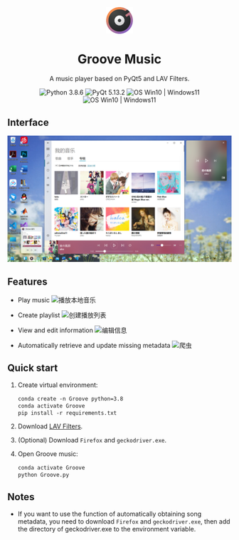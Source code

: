 <p align="center">
  <img width="12%" align="center" src="app/resource/images/logo.png" alt="logo">
</p>
  <h1 align="center">
  Groove Music
</h1>
<p align="center">
  A music player based on PyQt5 and LAV Filters.
</p>

<p align="center">

  <a style="text-decoration:none">
    <img src="https://img.shields.io/badge/Python-3.8.6-blue.svg?color=00B16A" alt="Python 3.8.6"/>
  </a>

  <a style="text-decoration:none">
    <img src="https://img.shields.io/badge/PyQt-5.13.2-blue?color=00B16A" alt="PyQt 5.13.2"/>
  </a>

  <a style="text-decoration:none">
    <img src="https://img.shields.io/badge/LAV%20Filters-0.74.1-blue?color=00B16A" alt="OS Win10 | Windows11"/>
  </a>

  <a style="text-decoration:none">
    <img src="https://img.shields.io/badge/OS-Win%2010%20|%20Win%2011-blue?color=00B16A" alt="OS Win10 | Windows11"/>
  </a>
</p>

## Interface
![界面](docs/screenshot/Groove音乐.png)

## Features

* Play music
![播放本地音乐](docs/screenshot/播放本地音乐.gif)

* Create playlist
![创建播放列表](docs/screenshot/创建播放列表.gif)

* View and edit information
![编辑信息](docs/screenshot/编辑信息.gif)

* Automatically retrieve and update missing metadata
![爬虫](docs/screenshot/爬虫.gif)

## Quick start
1. Create virtual environment:

    ```shell
    conda create -n Groove python=3.8
    conda activate Groove
    pip install -r requirements.txt
    ```

2. Download [LAV Filters](https://github.com/Nevcairiel/LAVFilters/releases).
3. (Optional) Download `Firefox` and `geckodriver.exe`.
4. Open Groove music:

    ```shell
    conda activate Groove
    python Groove.py
    ```

## Notes
* If you want to use the function of automatically obtaining song metadata, you need to download `Firefox` and `geckodriver.exe`, then add the directory of geckodriver.exe to the environment variable.
